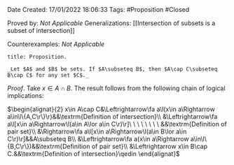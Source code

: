 <br />
<br />

Date Created: 17/01/2022 18:06:33
Tags: #Proposition #Closed 

Proved by: _Not Applicable_
Generalizations: [[Intersection of subsets is a subset of intersection]]

Counterexamples: _Not Applicable_

``` ad-Proposition
title: Proposition.

_Let $A$ and $B$ be sets. If $A\subseteq B$, then $A\cap C\subseteq B\cap C$ for any set $C$._

```

_Proof_. Take $x\in A\cap B$. The result follows from the following chain of logical implications:

$\begin{alignat}{2}
    x\in A\cap C&\Leftrightarrow\fa a\l(x\in a\Rightarrow a\in\l\{A,C\r\}\r)&&\textrm{Definition of intersection}\\
    &\Leftrightarrow\fa a\l[x\in a\Rightarrow\l(a\in A\lor a\in C\r)\r]\ \ \ \ \ \ \ \ &&\textrm{Definition of pair set}\\
    &\Rightarrow\fa a\l[x\in a\Rightarrow\l(a\in B\lor a\in C\r)\r]&&A\subseteq B\\
    &\Leftrightarrow\fa a(x\in a\Rightarrow a\in\l\{B,C\r\})&&\textrm{Definition of pair set}\\
    &\Leftrightarrow x\in B\cap C.&&\textrm{Definition of intersection}\qedin
\end{alignat}$
